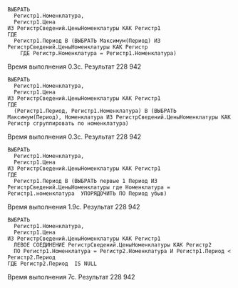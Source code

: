 ```
ВЫБРАТЬ
  Регистр1.Номенклатура,
  Регистр1.Цена
ИЗ РегистрСведений.ЦеныНоменклатуры КАК Регистр1
ГДЕ
  Регистр1.Период В (ВЫБРАТЬ Максимум(Период) ИЗ РегистрСведений.ЦеныНоменклатуры КАК Регистр
    ГДЕ Регистр.Номенклатура = Регистр1.Номенклатура)
```
Время выполнения 0.3с. Результат 228 942

```
ВЫБРАТЬ
  Регистр1.Номенклатура,
  Регистр1.Цена
ИЗ РегистрСведений.ЦеныНоменклатуры КАК Регистр1
ГДЕ
  (Регистр1.Период, Регистр1.Номенклатура) В (ВЫБРАТЬ Максимум(Период), Номенклатура ИЗ РегистрСведений.ЦеныНоменклатуры КАК Регистр сгруппировать по номенклатура)
```
Время выполнения 0.3с. Результат 228 942

```
ВЫБРАТЬ
  Регистр1.Номенклатура,
  Регистр1.Цена
ИЗ РегистрСведений.ЦеныНоменклатуры КАК Регистр1
ГДЕ
  Регистр1.Период В (ВЫБРАТЬ первые 1 Период ИЗ РегистрСведений.ЦеныНоменклатуры где Номенклатура = Регистр1.номенклатура  УПОРЯДОЧИТЬ ПО Период убыв)
```
Время выполнения 1.9с. Результат 228 942

```
ВЫБРАТЬ
  Регистр1.Номенклатура,
  Регистр1.Цена
ИЗ РегистрСведений.ЦеныНоменклатуры КАК Регистр1
  ЛЕВОЕ СОЕДИНЕНИЕ РегистрСведений.ЦеныНоменклатуры КАК Регистр2
  ПО Регистр1.Номенклатура = Регистр2.Номенклатура И Регистр1.Период < Регистр2.Период
ГДЕ Регистр2.Период  IS NULL
```
Время выполнения 7с. Результат 228 942
